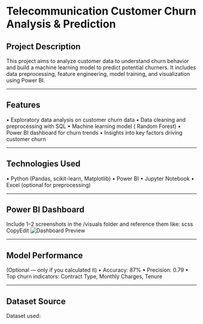 # Telecommunication Customer Churn Analysis & Prediction
## Project Description
This project aims to analyze customer data to understand churn behavior and build a machine learning model to predict potential churners. It includes data preprocessing, feature engineering, model training, and visualization using Power BI.
________________________________________

## Features
•	Exploratory data analysis on customer churn data
•	Data cleaning and preprocessing with SQL
•	Machine learning model ( Random Forest)
•	Power BI dashboard for churn trends
•	Insights into key factors driving customer churn
________________________________________
## Technologies Used
•	Python (Pandas, scikit-learn, Matplotlib)
•	Power BI
•	Jupyter Notebook
•	Excel (optional for preprocessing)
________________________________________
## Power BI Dashboard
Include 1–2 screenshots in the /visuals folder and reference them like:
scss
CopyEdit
![Dashboard Preview](visuals/dashboard_sample.png)
________________________________________
## Model Performance
(Optional — only if you calculated it)
•	Accuracy: 87%
•	Precision: 0.79
•	Top churn indicators: Contract Type, Monthly Charges, Tenure
________________________________________
## Dataset Source
Dataset used: 
